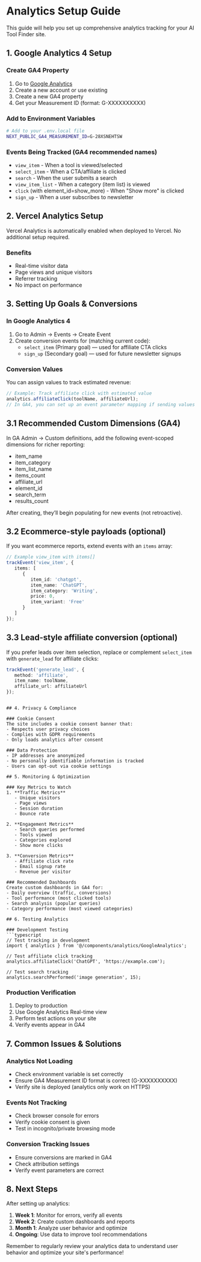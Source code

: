 # Analytics Setup Guide

This guide will help you set up comprehensive analytics tracking for your AI Tool Finder site.

## 1. Google Analytics 4 Setup

### Create GA4 Property
1. Go to [Google Analytics](https://analytics.google.com)
2. Create a new account or use existing
3. Create a new GA4 property
4. Get your Measurement ID (format: G-XXXXXXXXXX)

### Add to Environment Variables
```bash
# Add to your .env.local file
NEXT_PUBLIC_GA4_MEASUREMENT_ID=G-28XSNEHTSW
```

### Events Being Tracked (GA4 recommended names)
- `view_item` - When a tool is viewed/selected
- `select_item` - When a CTA/affiliate is clicked
- `search` - When the user submits a search
- `view_item_list` - When a category (item list) is viewed
- `click` (with element_id=show_more) - When "Show more" is clicked
- `sign_up` - When a user subscribes to newsletter

## 2. Vercel Analytics Setup

Vercel Analytics is automatically enabled when deployed to Vercel. No additional setup required.

### Benefits
- Real-time visitor data
- Page views and unique visitors
- Referrer tracking
- No impact on performance

## 3. Setting Up Goals & Conversions

### In Google Analytics 4
1. Go to Admin → Events → Create Event
2. Create conversion events for (matching current code):
   - `select_item` (Primary goal) — used for affiliate CTA clicks
   - `sign_up` (Secondary goal) — used for future newsletter signups

### Conversion Values
You can assign values to track estimated revenue:
```ts
// Example: Track affiliate click with estimated value
analytics.affiliateClick(toolName, affiliateUrl);
// In GA4, you can set up an event parameter mapping if sending values later.
```

## 3.1 Recommended Custom Dimensions (GA4)

In GA Admin → Custom definitions, add the following event-scoped dimensions for richer reporting:

- item_name
- item_category
- item_list_name
- items_count
- affiliate_url
- element_id
- search_term
- results_count

After creating, they’ll begin populating for new events (not retroactive).

## 3.2 Ecommerce-style payloads (optional)

If you want ecommerce reports, extend events with an `items` array:

```ts
// Example view_item with items[]
trackEvent('view_item', {
   items: [
      {
         item_id: 'chatgpt',
         item_name: 'ChatGPT',
         item_category: 'Writing',
         price: 0,
         item_variant: 'Free'
      }
   ]
});
```

## 3.3 Lead-style affiliate conversion (optional)

If you prefer leads over item selection, replace or complement `select_item` with `generate_lead` for affiliate clicks:

```ts
trackEvent('generate_lead', {
   method: 'affiliate',
   item_name: toolName,
   affiliate_url: affiliateUrl
});
```
```

## 4. Privacy & Compliance

### Cookie Consent
The site includes a cookie consent banner that:
- Respects user privacy choices
- Complies with GDPR requirements
- Only loads analytics after consent

### Data Protection
- IP addresses are anonymized
- No personally identifiable information is tracked
- Users can opt-out via cookie settings

## 5. Monitoring & Optimization

### Key Metrics to Watch
1. **Traffic Metrics**
   - Unique visitors
   - Page views
   - Session duration
   - Bounce rate

2. **Engagement Metrics**
   - Search queries performed
   - Tools viewed
   - Categories explored
   - Show more clicks

3. **Conversion Metrics**
   - Affiliate click rate
   - Email signup rate
   - Revenue per visitor

### Recommended Dashboards
Create custom dashboards in GA4 for:
- Daily overview (traffic, conversions)
- Tool performance (most clicked tools)
- Search analysis (popular queries)
- Category performance (most viewed categories)

## 6. Testing Analytics

### Development Testing
```typescript
// Test tracking in development
import { analytics } from '@/components/analytics/GoogleAnalytics';

// Test affiliate click tracking
analytics.affiliateClick('ChatGPT', 'https://example.com');

// Test search tracking
analytics.searchPerformed('image generation', 15);
```

### Production Verification
1. Deploy to production
2. Use Google Analytics Real-time view
3. Perform test actions on your site
4. Verify events appear in GA4

## 7. Common Issues & Solutions

### Analytics Not Loading
- Check environment variable is set correctly
- Ensure GA4 Measurement ID format is correct (G-XXXXXXXXXX)
- Verify site is deployed (analytics only work on HTTPS)

### Events Not Tracking
- Check browser console for errors
- Verify cookie consent is given
- Test in incognito/private browsing mode

### Conversion Tracking Issues
- Ensure conversions are marked in GA4
- Check attribution settings
- Verify event parameters are correct

## 8. Next Steps

After setting up analytics:

1. **Week 1**: Monitor for errors, verify all events
2. **Week 2**: Create custom dashboards and reports
3. **Month 1**: Analyze user behavior and optimize
4. **Ongoing**: Use data to improve tool recommendations

Remember to regularly review your analytics data to understand user behavior and optimize your site's performance!
